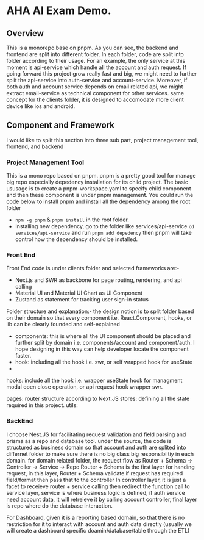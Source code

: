 # AHA AI Exam Demo.

## Overview

This is a monorepo base on pnpm. As you can see, the backend and frontend are split into different folder.
In each folder, code are split into folder according to their usage. For an example, the only service at this moment is
api-service which handle all the account and auth request.
If going forward this project grow really fast and big, we might need to further split the api-service into auth-service
and account-service.
Moreover, if both auth and account service depends on email related api, we might extract email-service as technical
component for other services.
same concept for the clients folder, it is designed to accomodate more client device like ios and android.

## Component and Framework

I would like to split this section into three sub part, project management tool, frontend, and backend

### Project Management Tool

This is a mono repo based on pnpm. pnpm is a pretty good tool for manage big repo especially depedency installation for
its child project.
The basic ususage is to create a pnpm-workspace.yaml to specify child component and then these component is under pnpm
management.
You could run the code below to install pnpm and install all the dependency among the root folder
* ```npm -g pnpm``` & ```pnpm install``` in the root folder.
* Installing new dependency, go to the folder like services/api-service
```cd services/api-service``` and run ```pnpm add depedency``` then pnpm will take control how the dependency should be
installed.

### Front End

Front End code is under clients folder and selected frameworks are:-

* Next.js and SWR as backbone for page routing, rendering, and api calling
* Material UI and Material UI Chart as UI Component
* Zustand as statement for tracking user sign-in status

Folder structure and explanation:-
the design notion is to split folder based on their domain so that every component
i.e. React.Component, hooks, or lib can be clearly founded and self-explained

* components: this is where all the UI component should be placed and further split by domain i.e. components/account and component/auth. I hope designing in this way can help developer locate the component faster.
* hook: including all the hook i.e. swr, or self wrapped hook for useState
* 

hooks: include all the hook i.e. wrapper useState hook for managment modal open close operation, or api request hook
wrapper swr.

pages: router structure according to Next.JS
stores: defining all the state required in this project.
utils:

### BackEnd

I choose Nest.JS for facilitating request validation and field parsing and prisma as a repo and database tool.
under the source, the code is structured as business domain so that account and auth are splited into differnet folder
to make sure there is no big class big responsibiltiy in each domain. for domain related folder,
the request flow as Router + Schema -> Controller -> Service -> Repo
Router + Schema is the first layer for handing request,
in this layer, Router + Schema validate if request has required field/format then pass that to the controller
In controller layer, it is just a facet to receieve router + service calling then redirect the function call
to service layer, service is where business logic is defined, if auth service need account data,
it will retreieve it by calling account controller, final layer is repo where do the database interaction.

For Dashboard, given it is a reporting based domain, so that there is no restriction for it to
interact with account and auth data directly (usually we will create a dashboard specific doamin/database/table through
the ETL)


